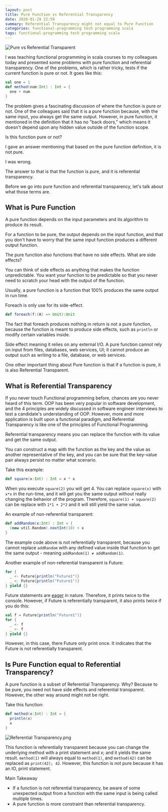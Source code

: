 ```yaml
---
layout: post
title: Pure Function vs Referential Transparency
date: 2020-01-29 22:59
summary: Referential Transparency might not equal to Pure Function
categories: functional-programming tech programming scala
tags: functional-programming tech programming scala
---
```


<img src="{{site.baseurl}}/images/pure-function-vs-referential-transparency/Pure vs Referential Transparent.png" alt="Pure vs Referential Transparent">

I was teaching functional programming in scala courses to my colleagues today and presented some problems with pure function and referential transparency. One of the problems, which is rather tricky, tests if the current function is pure or not. It goes like this:

```scala 
val one = 1
def method(num:Int) : Int = {
  one + num
}

```
The problem gives a fascinating discussion of where the function is pure or not. One of the colleagues said that it is a pure function because, with the same input, you always get the same output. However, in pure function, it mentioned in the definition that it has no "back doors," which means it doesn't depend upon any hidden value outside of the function scope. 

Is this function pure or not?

I gave an answer mentioning that based on the pure function definition, it is not pure.

I was wrong.

The answer to that is that the function is pure, and it is referential transparency.

Before we go into pure function and referential transparency, let's talk about what those terms are.

## What is Pure Function
A pure function depends on the input parameters and its algorithm to produce its result.

For a function to be pure, the output depends on the input function, and that you don't have to worry that the same input function produces a different output function.

The pure function also functions that have no side effects. What are side effects? 

You can think of side effects as anything that makes the function unpredictable. You want your function to be predictable so that you never need to scratch your head with the output of the function.

Usually, a pure function is a function that 100% produces the same output in run time.

Foreach is only use for its side-effect.
```scala 
def foreach(f:(A) => Unit):Unit
```

The fact that foreach produces nothing in return is not a pure function, because the function is meant to produce side effects, such as `println` or modify certain variables inside.

Side effect meaning it relies on any external I/O. A pure function cannot rely on input from files, databases, web services, UI; it cannot produce an output such as writing to a file, database, or web services.

One other important thing about Pure function is that if a function is pure, it is also Referential Transparent.


## What is Referential Transparency

If you never touch Functional programming before, chances are you never heard of this term. OOP has been very popular in software development, and the 4 principles are widely discussed in software engineer interviews to test a candidate's understanding of OOP. However, more and more application is built upon a functional paradigm, and Referential Transparency is like one of the principles of Functional Programming.

Referential transparency means you can replace the function with its value and get the same output. 

You can construct a map with the function as the key and the value as another representative of the key, and you can be sure that the key-value pair always persist no matter what scenario.

Take this example:
```scala
def square(x:Int) : Int = x * x
```

When you execute `square(2)` you will get 4. You can replace `square(x)` with `x*x` in the run-time, and it will get you the same output without really changing the behavior of the program. Therefore, `square(1) + square(2)` can be replace with `1*1 + 2*2` and it will still yield the same value.

An example of non-referential transparent:
```scala
def addRandom(x:Int) : Int = {
  (new util.Random).nextInt(10) + x
}
```

The example code above is not referentially transparent, because you cannot replace `addRandom` with any defined value inside that function to get the same output - meaning `addRandom(1) ≠ addRandom(1)`.

Another example of non-referential transparent is Future:
```scala
for {
  _ <- Future{println("Future1")}
  _ <- Future{println("Future1")}
} yield {}
```

Future statements are <a href="http://scalapro.net/scala-futures-traverse-and-side-effects/" target="_blank">eager</a> in nature. Therefore, it prints twice to the console. However, if Future is referentially transparent, it also prints twice if you do this:
```scala
val f = Future{println("Future1")}
for {
  _ <- f
  _ <- f
} yield {}
```
However, in this case, there Future only print once. It indicates that the Future is not referentially transparent.


## Is Pure Function equal to Referential Transparency?

A pure function is a subset of Referential Transparency. Why? Because to be pure, you need not have side effects and referential transparent. However, the other way around might not be right. 

Take this function:
```scala 
def method(x:Int) : Int = {
  println(x)
  x
}
```

<img src="{{site.baseurl}}/images/pure-function-vs-referential-transparency/Referential Transparency.png" alt="Referential Transparency.png">

This function is referentially transparent because you can change the underlying method with a print statement and x; and it yields the same result. `method(1)` will always equal to `method(1)`, and `method(42)` can be replaced as `print(42); 42`. However, this function is not pure because it has an IO, print statement.

Main Takeaway
- If a function is not referential transparency, be aware of some unexpected output from a function with the same input is being called multiple times. 
- A pure function is more constraint than referential transparency.
